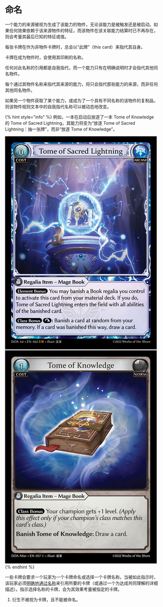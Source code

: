# 命名

一个能力的来源被视为生成了该能力的物件，无论该能力是被触发还是被启动。如果任何效果依赖于该来源物件的特征，而该物件在该关联能力结算时已不再存在，则会考量其最后已知的特征或值。

每张卡牌在作为非物件卡牌时，总会以“此牌”（this card）来指代其自身。

卡牌在成为物件时，会使用其印刷的名称。

任何对此名称的引用都是自我指代，而一个能力只有在明确说明时才会指代其他同名物件。

每个通过其物件名称来指代其来源的能力，将只会指代那些能力的来源，而非任何其他同名物件。

如果另一个物件获取了某个能力，或成为了一个具有不同名称的该物件的复制品，则该物件规则文本中的自我指代名称可以被动态地改变。

{% hint style="info" %}
例如，一本在启动后放逐了一本 Tome of Knowledge 的 Tome of Sacred Lightning，其能力将变为“放逐 Tome of Sacred Lightning：抽一张牌”，而非“放逐 Tome of Knowledge”。

![](<../../.gitbook/assets/image (1).png>)![](<../../.gitbook/assets/image (2).png>)
{% endhint %}

一些卡牌会要求一个玩家为一个卡牌命名或选择一个卡牌名称。当被如此指示时，该玩家必须[明确地通过名称](../../tong-yong-gui-ze/tong-yong-gui-ze-ka-pai-xin-xi/ka-pai-xin-xi-ming-cheng.md)来引用所要的卡牌（或通过一个为达成共同理解的详细描述）。指示选择名称的卡牌，会为其效果考量被指定的卡牌。

1. 衍生不被视为卡牌，且不能被命名。

